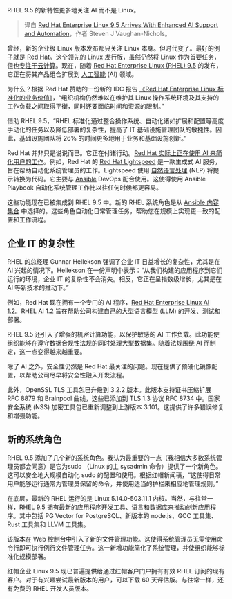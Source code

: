 
<!--
title: Red Hat Enterprise Linux 9.5 发布，增强 AI 支持和自动化功能
cover: https://cdn.thenewstack.io/media/2024/11/c57d7e8e-redhat.png
-->

RHEL 9.5 的新特性更多地关注 AI 而不是 Linux。

> 译自 [Red Hat Enterprise Linux 9.5 Arrives With Enhanced AI Support and Automation](https://thenewstack.io/red-hat-enterprise-linux-9-5-arrives-with-enhanced-ai-support-and-automation/)，作者 Steven J Vaughan-Nichols。

曾经，新的企业级 Linux 版本发布都只关注 Linux 本身。但时代变了。最好的例子就是 [Red Hat](https://www.openshift.com/try?utm_content=inline+mention)。这个领先的 Linux 发行版，虽然仍然将 Linux 作为首要任务，但也[专注于云计算](https://thenewstack.io/red-hat-rethinks-the-linux-distro-for-the-container-age/)。现在，随着 [Red Hat Enterprise Linux (RHEL) 9.5](https://docs.redhat.com/en/documentation/red_hat_enterprise_linux/9/html/9.5_release_notes/index) 的发布，它正在将其产品组合扩展到 [人工智能](https://thenewstack.io/ai/) (AI) 领域。

为什么？根据 Red Hat 赞助的一份新的 IDC 报告 [《Red Hat Enterprise Linux 标准化的业务价值》](https://cts.businesswire.com/ct/CT?id=smartlink&url=https%3A%2F%2Fwww.redhat.com%2Fen%2Fresources%2Fidc-executive-summary-standardizing-analyst-material&esheet=54152568&newsitemid=20241113036427&lan=en-US&anchor=The+Business+Value+of+Standardizing+on+Red+Hat+Enterprise+Linux&index=1&md5=0bea3060b81f685e79f37d82d3edb93a&_gl=1*1xqv5kd*_gcl_au*MTkyMTc1NjE5MC4xNzMxNjA1MzMy*_ga*Mjk2NDc0MjU0LjE3MzE2MDUzMzI.*_ga_ZQWF70T3FK*MTczMjAzOTQ5Ny40LjAuMTczMjAzOTQ5Ny42MC4wLjA.)，“组织机构仍然难以在维护其 Linux 操作系统环境及其支持的工作负载之间取得平衡，同时还要面临时间和资源的限制。”

借助 RHEL 9.5，“RHEL 标准化通过整合操作系统、自动化诸如扩展和配置等高度手动化的任务以及降低部署的复杂性，提高了 IT 基础设施管理团队的敏捷性。因此，基础设施团队将 26% 的时间更多地用于业务和基础设施创新。”

Red Hat 并非只是说说而已。它正在付诸行动。[Red Hat 实际上正在使用 AI 来简化用户的工作](https://www.zdnet.com/article/how-red-hat-is-embracing-ai-to-make-sysadmin-lives-easier/)。例如，Red Hat 的 [Red Hat Lightspeed](https://www.redhat.com/en/technologies/management/ansible/ansible-lightspeed) 是一款生成式 AI 服务，旨在帮助自动化系统管理员的工作。Lightspeed 使用 [自然语言处理](https://www.ibm.com/topics/natural-language-processing) (NLP) 将提示转换为代码。它主要与 [Ansible](https://www.ansible.com/) DevOps 配合使用。这使得使用 Ansible Playbook 自动化系统管理工作比以往任何时候都更容易。

这些功能现在已被集成到 RHEL 9.5 中。新的 RHEL 系统角色是从 [Ansible 内容集合](https://www.redhat.com/en/technologies/management/ansible/content-collections) 中选择的。这些角色自动化日常管理任务，帮助您在规模上实现更一致的配置和工作流程。

## 企业 IT 的复杂性

RHEL 的总经理 Gunnar Hellekson 强调了企业 IT 日益增长的复杂性，尤其是在 AI 兴起的情况下。Hellekson 在一份声明中表示：“从我们构建的应用程序到它们运行的环境，企业 IT 的复杂性不会消失。相反，它正在呈指数级增长，尤其是在 AI 等新技术的推动下。”

例如，Red Hat 现在拥有一个专门的 AI 程序，[Red Hat Enterprise Linux AI 1.2](https://docs.redhat.com/en/documentation/red_hat_enterprise_linux_ai)。RHEL AI 1.2 旨在帮助公司构建自己的大型语言模型 (LLM) 的开发、测试和部署。

RHEL 9.5 还引入了增强的机密计算功能，以保护敏感的 AI 工作负载。此功能使组织能够在遵守数据合规性法规的同时处理大型数据集。随着法规围绕 AI 而制定，这一点变得越来越重要。

除了 AI 之外，安全性仍然是 Red Hat 最关注的问题。现在提供了预硬化镜像配置，以帮助公司尽早将安全性融入开发流程。

此外，OpenSSL TLS 工具包已升级到 3.2.2 版本。此版本支持证书压缩扩展 RFC 8879 和 Brainpool 曲线，这些已添加到 TLS 1.3 协议 RFC 8734 中。国家安全系统 (NSS) 加密工具包已重新调整到上游版本 3.101。这提供了许多错误修复和增强功能。

## 新的系统角色

RHEL 9.5 添加了几个新的系统角色。我认为最重要的一点（我相信大多数系统管理员都会同意）是它为sudo （Linux 的主 sysadmin 命令）提供了一个新角色。这可以安全地大规模自动化 sudo 的配置和使用。根据红帽新闻稿，“这使得日常用户能够运行通常为管理员保留的命令，并使用适当的护栏来相应地管理规则。”

在底层，最新的 RHEL 运行的是 Linux 5.14.0-503.11.1 内核。当然，与往常一样，RHEL 9.5 拥有最新的应用程序开发工具、语言和数据库来推动创新应用程序。其中包括 PG Vector for PostgreSQL、新版本的 node.js、GCC 工具集、Rust 工具集和 LLVM 工具集。

该版本在 Web 控制台中引入了新的文件管理功能。这使得系统管理员无需使用命令行即​​可执行例行文件管理任务。这一新增功能简化了系统管理，并使组织能够标准化规模部署。

红帽企业 Linux 9.5 现已普遍提供给通过红帽客户门户拥有有效 RHEL 订阅的现有客户。对于有兴趣尝试最新版本的用户，可以下载 60 天评估版。与往常一样，还有免费的 RHEL 开发人员版本。
